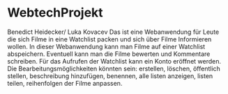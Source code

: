 # WebtechProjekt
 Benedict Heidecker/ Luka Kovacev
 Das ist eine Webanwendung für Leute die sich Filme in eine Watchlist packen und
 sich über Filme Informieren wollen. In dieser Webanwendung kann man Filme auf einer Watchlist abspeichern.
 Eventuell kann man die Filme bewerten und Kommentare schreiben. Für das Aufrufen der Watchlist kann ein Konto eröffnet
 werden. Die Bearbeitungsmöglichkeiten könnten sein: erstellen, löschen, öffentlich stellen, beschreibung hinzufügen, benennen, 
 alle listen anzeigen, listen teilen, reihenfolgen der Filme anpassen.
 